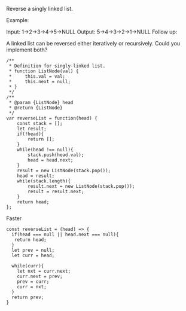 
Reverse a singly linked list.

Example:

Input: 1->2->3->4->5->NULL
Output: 5->4->3->2->1->NULL
Follow up:

A linked list can be reversed either iteratively or recursively. Could you implement both?




```
/**
 * Definition for singly-linked list.
 * function ListNode(val) {
 *     this.val = val;
 *     this.next = null;
 * }
 */
/**
 * @param {ListNode} head
 * @return {ListNode}
 */
var reverseList = function(head) {
    const stack = [];
    let result;
    if(!head){
        return [];
    }
    while(head !== null){
        stack.push(head.val);
        head = head.next;
    }
    result = new ListNode(stack.pop());
    head = result;
    while(stack.length){
        result.next = new ListNode(stack.pop());
        result = result.next;
    }
    return head;
};

```

Faster

```
const reverseList = (head) => {
  if(head === null || head.next === null){
   return head; 
  }
  let prev = null;
  let curr = head;
  
  while(curr){
    let nxt = curr.next;
    curr.next = prev;
    prev = curr;
    curr = nxt;
  }
  return prev;
}
```
